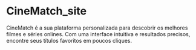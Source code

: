 # CineMatch_site
CineMatch é a sua plataforma personalizada para descobrir os melhores filmes e séries onlines. Com uma interface intuitiva e resultados precisos, encontre seus títulos favoritos em poucos cliques.
